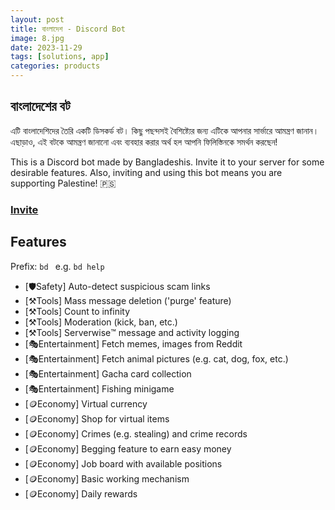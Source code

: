 ```yaml
---
layout: post
title: বাংলাদেশ - Discord Bot
image: 8.jpg
date: 2023-11-29
tags: [solutions, app]
categories: products
---
```


## বাংলাদেশের বট

এটি বাংলাদেশিদের তৈরি একটি ডিসকর্ড বট। কিছু পছন্দসই বৈশিষ্ট্যের জন্য এটিকে আপনার সার্ভারে আমন্ত্রণ জানান। এছাড়াও, এই বটকে আমন্ত্রণ জানানো এবং ব্যবহার করার অর্থ হল আপনি ফিলিস্তিনকে সমর্থন করছেন!

This is a Discord bot made by Bangladeshis. Invite it to your server for some desirable features. Also, inviting and using this bot means you are supporting Palestine! 🇵🇸

### [Invite](https://wev.ovh/muxday)

## Features

Prefix: `bd ` e.g. `bd help`

- [🛡️Safety] Auto-detect suspicious scam links
- [⚒️Tools] Mass message deletion ('purge' feature)
- [⚒️Tools] Count to infinity
- [⚒️Tools] Moderation (kick, ban, etc.)
- [⚒️Tools] Serverwise™️ message and activity logging
- [🎭Entertainment] Fetch memes, images from Reddit
- [🎭Entertainment] Fetch animal pictures (e.g. cat, dog, fox, etc.)
- [🎭Entertainment] Gacha card collection
- [🎭Entertainment] Fishing minigame
- [🪙Economy] Virtual currency
- [🪙Economy] Shop for virtual items
- [🪙Economy] Crimes (e.g. stealing) and crime records
- [🪙Economy] Begging feature to earn easy money
- [🪙Economy] Job board with available positions
- [🪙Economy] Basic working mechanism
- [🪙Economy] Daily rewards

